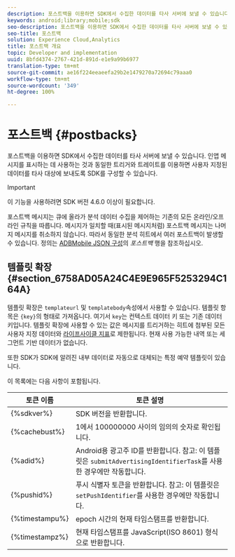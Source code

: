 ```yaml
---
description: 포스트백을 이용하면 SDK에서 수집한 데이터를 타사 서버에 보낼 수 있습니다. 인앱 메시지를 표시하는 데 사용하는 것과 동일한 트리거와 트레이트를 이용하면 사용자 지정된 데이터를 타사 대상에 보내도록 SDK를 구성할 수 있습니다.
keywords: android;library;mobile;sdk
seo-description: 포스트백을 이용하면 SDK에서 수집한 데이터를 타사 서버에 보낼 수 있습니다. 인앱 메시지를 표시하는 데 사용하는 것과 동일한 트리거와 트레이트를 이용하면 사용자 지정된 데이터를 타사 대상에 보내도록 SDK를 구성할 수 있습니다.
seo-title: 포스트백
solution: Experience Cloud,Analytics
title: 포스트백 개요
topic: Developer and implementation
uuid: 8bfd4374-2767-421d-891d-e1e9a99b6977
translation-type: tm+mt
source-git-commit: ae16f224eeaeefa29b2e1479270a72694c79aaa0
workflow-type: tm+mt
source-wordcount: '349'
ht-degree: 100%

---
```



# 포스트백 {#postbacks}

포스트백을 이용하면 SDK에서 수집한 데이터를 타사 서버에 보낼 수 있습니다. 인앱 메시지를 표시하는 데 사용하는 것과 동일한 트리거와 트레이트를 이용하면 사용자 지정된 데이터를 타사 대상에 보내도록 SDK를 구성할 수 있습니다.

>[!IMPORTANT]
>
>이 기능을 사용하려면 SDK 버전 4.6.0 이상이 필요합니다.

포스트백 메시지는 큐에 올라가 분석 데이터 수집을 제어하는 기존의 모든 온라인/오프라인 규칙을 따릅니다. 메시지가 일치할 때(표시된 메시지처럼) 포스트백 메시지는 나머지 메시지를 취소하지 않습니다. 따라서 동일한 분석 히트에서 여러 포스트백이 발생할 수 있습니다. 정의는 [ADBMobile JSON 구성](/help/android/configuration/json-config/json-config.md)의 *포스트백* 행을 참조하십시오.

## 템플릿 확장 {#section_6758AD05A24C4E9E965F5253294C164A}

템플릿 확장은 `templateurl` 및 `templatebody`속성에서 사용할 수 있습니다. 템플릿 항목은 `{key}`의 형태로 가져옵니다. 여기서 `key`는 컨텍스트 데이터 키 또는 기존 데이터 키입니다. 템플릿 확장에 사용할 수 있는 값은 메시지를 트리거하는 히트에 첨부된 모든 사용자 지정 데이터와 [라이프사이클 지표](/help/android/metrics.md)로 제한됩니다. 현재 사용 가능한 내역 또는 세그먼트 기반 데이터가 없습니다.

또한 SDK가 SDK에 알려진 내부 데이터로 자동으로 대체되는 특정 예약 템플릿이 있습니다.

이 목록에는 다음 사항이 포함됩니다.

| 토큰 이름 | 토큰 설명 |
|--- |--- |
| {%sdkver%} | SDK 버전을 반환합니다. |
| {%cachebust%} | 1에서 100000000 사이의 임의의 숫자로 확인됩니다. |
| {%adid%} | Android용 광고주 ID를 반환합니다. 참고: 이 템플릿은 `submitAdvertisingIdentifierTask`를 사용한 경우에만 작동합니다. |
| {%pushid%} | 푸시 식별자 토큰을 반환합니다. 참고: 이 템플릿은 `setPushIdentifier`를 사용한 경우에만 작동합니다. |
| {%timestampu%} | epoch 시간의 현재 타임스탬프를 반환합니다. |
| {%timestampz%} | 현재 타임스탬프를 JavaScript(ISO 8601) 형식으로 반환합니다. |